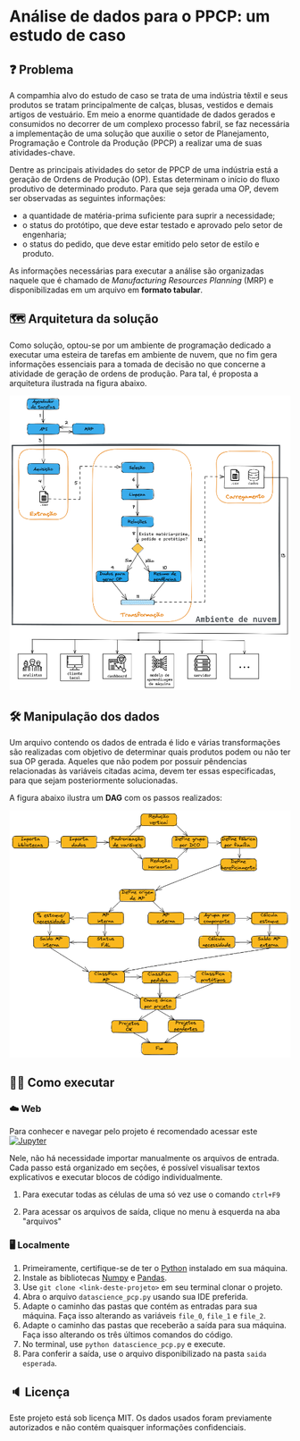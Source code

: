 # Análise de dados para o PPCP: um estudo de caso

## ❓ Problema
A compamhia alvo do estudo de caso se trata de uma indústria têxtil e seus produtos se tratam principalmente de calças, blusas, vestidos e demais artigos de vestuário. Em meio a enorme quantidade de dados gerados e consumidos no decorrer de um complexo processo fabril, se faz necessária a implementação de uma solução que auxilie o setor de Planejamento, Programação e Controle da Produção (PPCP) a realizar uma de suas atividades-chave.

Dentre as principais atividades do setor de PPCP de uma indústria está a geração de Ordens de Produção (OP). Estas determinam o início do fluxo produtivo de determinado produto. Para que seja gerada uma OP, devem ser observadas as seguintes informações:
* a quantidade de matéria-prima suficiente para suprir a necessidade;
* o status do protótipo, que deve estar testado e aprovado pelo setor de engenharia;
* o status do pedido, que deve estar emitido pelo setor de estilo e produto.

As informações necessárias para executar a análise são organizadas naquele que é chamado de *Manufacturing Resources Planning* (MRP) e disponibilizadas em um arquivo em **formato tabular**. 

## 🗺️ Arquitetura da solução
Como solução, optou-se por um ambiente de programação dedicado a executar uma esteira de tarefas em ambiente de nuvem, que no fim gera informações essenciais para a tomada de decisão no que concerne a atividade de geração de ordens de produção. Para tal, é proposta a arquitetura ilustrada na figura abaixo.

<div align="center">
    <img width="600" title="Arquitetura" src="images/arq_tcc1.png"/>
</div>

## 🛠️ Manipulação dos dados
Um arquivo contendo os dados de entrada é lido e várias transformações são realizadas com objetivo de determinar quais produtos podem ou não ter sua OP gerada. Aqueles que não podem por possuir pêndencias relacionadas às variáveis citadas acima, devem ter essas especificadas, para que sejam posteriormente solucionadas. 

A figura abaixo ilustra um **DAG** com os passos realizados:


<div align="center">
    <img width="600" title="Arquitetura" src="images/fluxo-de-dados.png"/>
</div>

## 👷‍♀️ Como executar
### ☁️ Web
Para conhecer e navegar pelo projeto é recomendado acessar este [![Jupyter](https://img.shields.io/badge/-Notebook-191A1B?style=flat-square&logo=jupyter)](https://github.com/deborahmoreira/data_science_ind_40/blob/main/DataScience_PCP.ipynb)

Nele, não há necessidade importar manualmente os arquivos de entrada. Cada passo está organizado em seções, é possível visualisar textos explicativos e executar blocos de código individualmente. 
1. Para executar todas as células de uma só vez use o comando `ctrl+F9`

2. Para acessar os arquivos de saída, clique no menu à esquerda na aba "arquivos"

### 🖥️ Localmente
1. Primeiramente, certifique-se de ter o [Python](https://www.python.org/downloads/) instalado em sua máquina.
2. Instale as bibliotecas [Numpy](https://numpy.org/install/) e [Pandas](https://pandas.pydata.org/docs/getting_started/install.html).
3. Use `git clone <link-deste-projeto>` em seu terminal clonar o projeto.
4. Abra o arquivo `datascience_pcp.py` usando sua IDE preferida.
5. Adapte o caminho das pastas que contém as entradas para sua máquina. Faça isso alterando as variáveis `file_0`, `file_1` e `file_2`.
6. Adapte o caminho das pastas que receberão a saída para sua máquina. Faça isso alterando os três últimos comandos do código.
7. No terminal, use `python datascience_pcp.py` e execute.
8. Para conferir a saída, use o arquivo disponibilizado na pasta `saida esperada`.

## :speaker: Licença
Este projeto está sob licença MIT. Os dados usados foram previamente autorizados e não contém quaisquer informações confidenciais.
